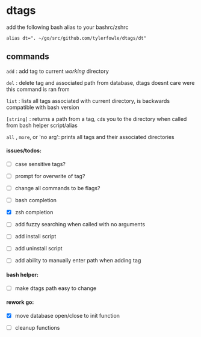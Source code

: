 # dtags
add the following bash alias to your bashrc/zshrc
```
alias dt=". ~/go/src/github.com/tylerfowle/dtags/dt"
```


## commands

`add` : add tag to current _working_ directory

`del` : delete tag and associated path from database, dtags doesnt care were this command is ran from

`list` : lists all tags associated with current directory, is backwards compatible with bash version

`[string]` : returns a path from a tag, `cd`s you to the directory when called from bash helper script/alias

`all` , `more`, or 'no arg': prints all tags and their associated directories


#### issues/todos:
- [ ] case sensitive tags?
- [ ] prompt for overwrite of tag?
- [ ] change all commands to be flags?
- [ ] bash completion
- [x] zsh completion

- [ ] add fuzzy searching when called with no arguments
- [ ] add install script
- [ ] add uninstall script
- [ ] add ability to manually enter path when adding tag

#### bash helper:
- [ ] make dtags path easy to change

#### rework go:
- [x] move database open/close to init function
- [ ] cleanup functions

